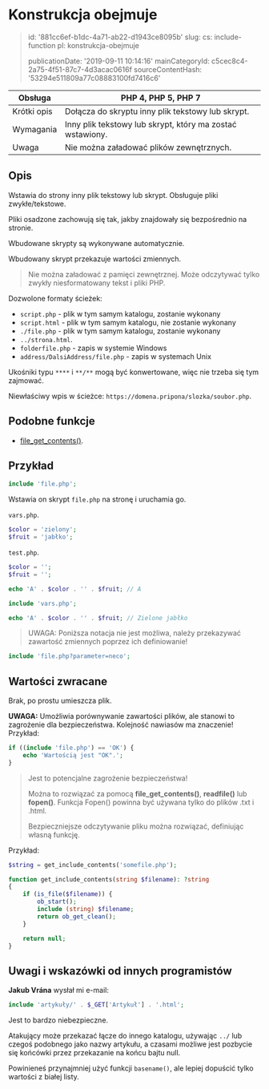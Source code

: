 Konstrukcja obejmuje
====================

> id: '881cc6ef-b1dc-4a71-ab22-d1943ce8095b'
> slug:
> 	cs: include-function
> 	pl: konstrukcja-obejmuje
> 
> publicationDate: '2019-09-11 10:14:16'
> mainCategoryId: c5cec8c4-2a75-4f51-87c7-4d3acac0616f
> sourceContentHash: '53294e511809a77c08883100fd7416c6'

| Obsługa | PHP 4, PHP 5, PHP 7
|---------------|---------
| Krótki opis | Dołącza do skryptu inny plik tekstowy lub skrypt.
| Wymagania | Inny plik tekstowy lub skrypt, który ma zostać wstawiony.
| Uwaga | Nie można załadować plików zewnętrznych.

Opis
--------------------------

Wstawia do strony inny plik tekstowy lub skrypt. Obsługuje pliki zwykłe/tekstowe.

Pliki osadzone zachowują się tak, jakby znajdowały się bezpośrednio na stronie.

Wbudowane skrypty są wykonywane automatycznie.

Wbudowany skrypt przekazuje wartości zmiennych.

> Nie można załadować z pamięci zewnętrznej. Może odczytywać tylko zwykły niesformatowany tekst i pliki PHP.

Dozwolone formaty ścieżek:

- `script.php` - plik w tym samym katalogu, zostanie wykonany
- `script.html` - plik w tym samym katalogu, nie zostanie wykonany
- `./file.php` - plik w tym samym katalogu, zostanie wykonany
- `../strona.html`.
- `folderfile.php` - zapis w systemie Windows
- `address/DalsiAddress/file.php` - zapis w systemach Unix

Ukośniki typu `****` i `**/**` mogą być konwertowane, więc nie trzeba się tym zajmować.

Niewłaściwy wpis w ścieżce: `https://domena.pripona/slozka/soubor.php`.

Podobne funkcje
--------------------------

- <a href="/file-get-contents">file_get_contents()</a>.

Przykład
--------------------------

```php
include 'file.php';
```

Wstawia on skrypt `file.php` na stronę i uruchamia go.

`vars.php`.

```php
$color = 'zielony';
$fruit = 'jabłko';
```

`test.php`.

```php
$color = '';
$fruit = '';

echo 'A' . $color . '' . $fruit; // A

include 'vars.php';

echo 'A' . $color . '' . $fruit; // Zielone jabłko
```

> UWAGA: Poniższa notacja nie jest możliwa, należy przekazywać zawartość zmiennych poprzez ich definiowanie!

```php
include 'file.php?parameter=neco';
```

Wartości zwracane
--------------------------

Brak, po prostu umieszcza plik.

**UWAGA:** Umożliwia porównywanie zawartości plików, ale stanowi to zagrożenie dla bezpieczeństwa. Kolejność nawiasów ma znaczenie! Przykład:

```php
if ((include 'file.php') == 'OK') {
    echo 'Wartością jest "OK".';
}
```

> Jest to potencjalne zagrożenie bezpieczeństwa!
>
> Można to rozwiązać za pomocą **file_get_contents()**, **readfile()** lub **fopen()**. Funkcja Fopen() powinna być używana tylko do plików .txt i .html.
>
> Bezpieczniejsze odczytywanie pliku można rozwiązać, definiując własną funkcję.

Przykład:

```php
$string = get_include_contents('somefile.php');

function get_include_contents(string $filename): ?string
{
    if (is_file($filename)) {
        ob_start();
        include (string) $filename;
        return ob_get_clean();
    }

    return null;
}
```

Uwagi i wskazówki od innych programistów
--------------------------

**Jakub Vrána** wysłał mi e-mail:

```php
include 'artykuły/' . $_GET['Artykuł'] . '.html';
```

Jest to bardzo niebezpieczne.

Atakujący może przekazać łącze do innego katalogu, używając `../` lub czegoś podobnego jako nazwy artykułu, a czasami możliwe jest pozbycie się końcówki przez przekazanie na końcu bajtu null.

Powinieneś przynajmniej użyć funkcji `basename()`, ale lepiej dopuścić tylko wartości z białej listy.
